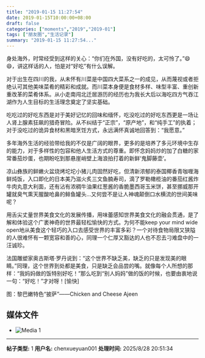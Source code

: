 ```yaml
---
title: "2019-01-15 11:27:54"
date: 2019-01-15T10:00:00+08:00
draft: false
categories: ["moments","2019","2019-01"]
tags: ["朋友圈","生活记录"]
summary: "2019-01-15 11:27:54..."
---
```


身处海外，时常经受到这样的关心：“你们在外国，没有好吃的，太可怜了。”😄😄，讲这样话的人，怕是对“好吃”有什么误解。

对于出生在四川的我，从未怀有川菜是中国四大菜系之一的成见，从而蔑视或者拒绝认可其他美味菜肴的精彩和成就。而川菜本身便是食材多样、味型丰富、重创新重改革的菜肴体系。从小走南闯北迁居游历的经历也为我长大后以海吃四方气吞江湖作为人生目标的生活理念奠定了坚实基础。

吃吃过的好吃东西是对于美好记忆的回味和缅怀，吃没吃过的好吃东西更是一场让人肾上腺素狂飙的猎奇冒险。从不纠结于“正宗”，“原产地”，和“纯手工”的执着；对于没吃过的诡异食材和黑暗烹饪方式，永远满怀真诚地回答到：“我愿意。”

多年海外生活的经验带给我的不仅是广阔的眼界，更多的是培养了多元环境中生存的能力，对于多样性的包容和他人生活方式的尊重。即怀念妈妈炒的加了白糖的家常番茄炒蛋，也期盼吃到那悬崖峭壁上海浪拍打着的新鲜‘鬼脚藤壶’。

凉山彝族的鲜嫩火盆烧烤坨坨小猪儿肉固然好吃，但清新浓郁的泰国椰香青咖喱海鲜炖饭，入口即化的日本美乃滋火炙三文鱼腩寿司，滴了罗勒橄榄油的番茄红酱炸牛肉丸意大利面，还有沾有浓稠牛油果红葱酱的香脆墨西哥玉米饼，甚至挪威那开罐就臭气熏天腥酸呛鼻的鲱鱼罐头…又何尝不是让人神魂颠倒口水横流的世间美味呢？

用舌尖丈量世界美食文化的发展传播，用味蕾感知世界美食文化的融会贯通，是了解和体验这个广袤神奇的世界最轻松愉快的方式。为何不能keep your mind wide open地从美食这个轻巧的入口去感受世界的丰富多彩？一个对待食物局限又狭隘的人很难怀有一颗宽容和善的心，同理一个仁厚又豁达的人也不忍去刁难盘中的一汪诚珍。

法国雕塑家奥古斯塔·罗丹说到：“这个世界不缺乏美，缺乏的只是发现美的眼睛。”同理，这个世界到处都是美食，只是缺乏会品尝的嘴。就像每个人所想的那样：“我妈妈做的饭特别好吃！”那么吃到“别人妈妈”做的饭的时候，也要由衷地说一句：“好吃！”才对呀！[愉快]

图：黎巴嫩特色“披萨”——Chicken and Cheese Ajeen

## 媒体文件

- ![Media 1](/Moments/photos/2019-01-15/201901151127540.jpg)

---

**帖子类型:** 1
**用户名:** chenxueyuan001
**处理时间:** 2025/8/28 20:51:34